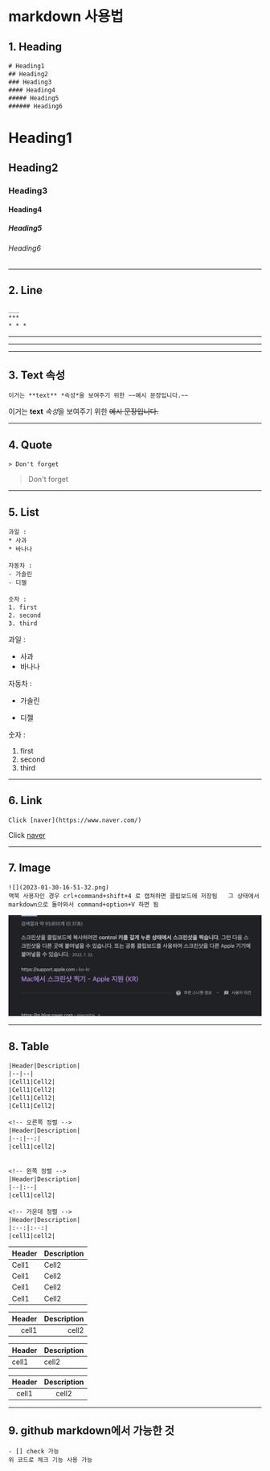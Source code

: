 # markdown 사용법

## 1. Heading
```
# Heading1
## Heading2
### Heading3
#### Heading4
##### Heading5
###### Heading6
```
# Heading1
## Heading2
### Heading3
#### Heading4
##### Heading5
###### Heading6
___
## 2. Line
```
___
***
* * *
```

<!-- Line -->
___
***
* * *

## 3. Text 속성

```
이거는 **text** *속성*을 보여주기 위한 ~~예시 문장입니다.~~
```

이거는 **text** *속성*을 보여주기 위한 ~~예시 문장입니다.~~
___
## 4. Quote
```
> Don't forget
```
> Don't forget
___
## 5. List
```
과일 :
* 사과
* 바나나

자동차 :
- 가솔린
- 디젤

숫자 :
1. first
2. second
3. third
```

과일 :
* 사과
* 바나나

자동차 :
- 가솔린
+ 디젤
  
숫자 :
1. first
2. second
3. third
___
## 6. Link
```
Click [naver](https://www.naver.com/)
```
Click [naver](https://www.naver.com/)
___
## 7. Image
```
![](2023-01-30-16-51-32.png)  
맥북 사용자인 경우 crl+command+shift+4 로 캡쳐하면 클립보드에 저장됨   그 상태에서 markdown으로 돌아와서 command+option+V 하면 됨
```
![](2023-01-30-16-51-32.png)

___
## 8. Table
```
|Header|Description|
|--|--|
|Cell1|Cell2|
|Cell1|Cell2|
|Cell1|Cell2|
|Cell1|Cell2|

<!-- 오른쪽 정렬 -->
|Header|Description|
|--:|--:|
|cell1|cell2|


<!-- 왼쪽 정렬 -->
|Header|Description|
|--|:--|
|cell1|cell2|

<!-- 가운데 정렬 -->
|Header|Description|
|:--:|:--:|
|cell1|cell2|
```

|Header|Description|
|--|--|
|Cell1|Cell2|
|Cell1|Cell2|
|Cell1|Cell2|
|Cell1|Cell2|

<!-- 오른쪽 정렬 -->
|Header|Description|
|--:|--:|
|cell1|cell2|


<!-- 왼쪽 정렬 -->
|Header|Description|
|--|:--|
|cell1|cell2|

<!-- 가운데 정렬 -->
|Header|Description|
|:--:|:--:|
|cell1|cell2|

___
## 9. github markdown에서 가능한 것
```
- [] check 가능
위 코드로 체크 기능 사용 가능
```


